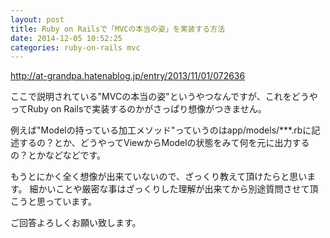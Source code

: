 ```yaml
---
layout: post
title: Ruby on Railsで「MVCの本当の姿」を実装する方法
date: 2014-12-05 10:52:25
categories: ruby-on-rails mvc
---
```

<p><a href="http://at-grandpa.hatenablog.jp/entry/2013/11/01/072636" rel="nofollow">http://at-grandpa.hatenablog.jp/entry/2013/11/01/072636</a></p>

<p>ここで説明されている"MVCの本当の姿"というやつなんですが、これをどうやってRuby on Railsで実装するのかがさっぱり想像がつきません。</p>

<p>例えば"Modelの持っている加工メソッド"っていうのはapp/models/***.rbに記述するの？とか、どうやってViewからModelの状態をみて何を元に出力するの？とかなどなどです。</p>

<p>もうとにかく全く想像が出来ていないので、ざっくり教えて頂けたらと思います。
細かいことや厳密な事はざっくりした理解が出来てから別途質問させて頂こうと思っています。</p>

<p>ご回答よろしくお願い致します。</p>
